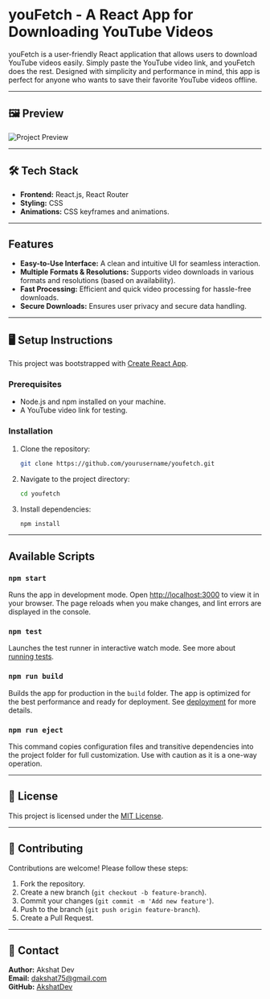 
# youFetch - A React App for Downloading YouTube Videos

youFetch is a user-friendly React application that allows users to download YouTube videos easily. Simply paste the YouTube video link, and youFetch does the rest. Designed with simplicity and performance in mind, this app is perfect for anyone who wants to save their favorite YouTube videos offline.

---


## 🖼 Preview
![Project Preview](https://i.postimg.cc/8C89q8Ty/385aefca-8477-4dac-b700-9818e39c1df7.png)

---

## 🛠️ Tech Stack

- **Frontend:** React.js, React Router
- **Styling:** CSS
- **Animations:** CSS keyframes and animations.

---


## Features
- **Easy-to-Use Interface:** A clean and intuitive UI for seamless interaction.
- **Multiple Formats & Resolutions:** Supports video downloads in various formats and resolutions (based on availability).
- **Fast Processing:** Efficient and quick video processing for hassle-free downloads.
- **Secure Downloads:** Ensures user privacy and secure data handling.

---

## 🖥️ Setup Instructions
This project was bootstrapped with [Create React App](https://github.com/facebook/create-react-app).

### Prerequisites
- Node.js and npm installed on your machine.
- A YouTube video link for testing.

### Installation
1. Clone the repository:
   ```bash
   git clone https://github.com/yourusername/youfetch.git
   ```
2. Navigate to the project directory:
   ```bash
   cd youfetch
   ```
3. Install dependencies:
   ```bash
   npm install
   ```

---

## Available Scripts

### `npm start`
Runs the app in development mode. Open [http://localhost:3000](http://localhost:3000) to view it in your browser. The page reloads when you make changes, and lint errors are displayed in the console.

### `npm test`
Launches the test runner in interactive watch mode. See more about [running tests](https://facebook.github.io/create-react-app/docs/running-tests).

### `npm run build`
Builds the app for production in the `build` folder. The app is optimized for the best performance and ready for deployment. See [deployment](https://facebook.github.io/create-react-app/docs/deployment) for more details.

### `npm run eject`
This command copies configuration files and transitive dependencies into the project folder for full customization. Use with caution as it is a one-way operation.



---


## 📜 License

This project is licensed under the [MIT License](LICENSE).

---

## 🤝 Contributing

Contributions are welcome! Please follow these steps:
1. Fork the repository.
2. Create a new branch (`git checkout -b feature-branch`).
3. Commit your changes (`git commit -m 'Add new feature'`).
4. Push to the branch (`git push origin feature-branch`).
5. Create a Pull Request.

---

## 📧 Contact

**Author:** Akshat Dev  
**Email:** dakshat75@gmail.com  
**GitHub:** [AkshatDev](https://github.com/AkshatDev2002)

